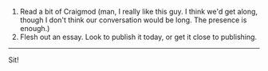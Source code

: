 1. Read a bit of Craigmod (man, I really like this guy. I think we'd get along, though I don't think our conversation would be long. The presence is enough.)
2. Flesh out an essay. Look to publish it today, or get it close to publishing.

---

Sit!